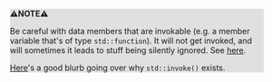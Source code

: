 <div style="margin:2em; background-color: #e0e0e0;">

<strong>⚠️NOTE️️️⚠️</strong>

Be careful with data members that are invokable (e.g. a member variable that's of type `std::function`). It will not get invoked, and will sometimes it leads to stuff being silently ignored. See [here](https://devblogs.microsoft.com/oldnewthing/20220401-00/?p=106426).

[Here](https://youtu.be/zt7ThwVfap0?t=655)'s a good blurb going over why `std::invoke()` exists.
</div>

